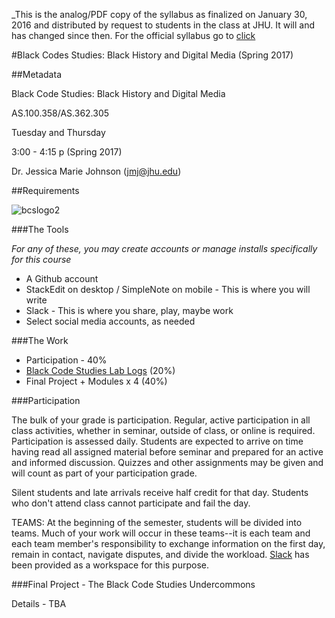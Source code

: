 _This is the analog/PDF copy of the syllabus as finalized on January 30, 2016 and distributed by request to students in the class at JHU. It will and has changed since then. For the official syllabus go to [click](https://github.com/blackcodestudies/blkcodestudies/)



#Black Codes Studies: Black History and Digital Media (Spring 2017)

##Metadata

Black Code Studies: Black History and Digital Media

AS.100.358/AS.362.305

Tuesday and Thursday

3:00 - 4:15 p (Spring 2017)

Dr. Jessica Marie Johnson (jmj@jhu.edu)


##Requirements

![bcslogo2](https://github.com/jmjafrx/blkcodestudies/blob/master/nontext/blackcodestudiescourse.jpg) 

###The Tools

*For any of these, you may create accounts or manage installs specifically for this course*

* A Github account 
* StackEdit on desktop / SimpleNote on mobile - This is where you will write
* Slack - This is where you share, play, maybe work 
* Select social media accounts, as needed

###The Work

* Participation - 40% 
* [Black Code Studies Lab Logs](https://github.com/blackcodestudies/blkcodestudies/tree/master/lab_logs) (20%)
* Final Project + Modules x 4 (40%)

###Participation

The bulk of your grade is participation. Regular, active participation in all class activities, whether in seminar, outside of class, or online is required. Participation is assessed daily. Students are expected to arrive on time having read all assigned material before seminar and prepared for an active and informed discussion. Quizzes and other assignments may be given and will count as part of your participation grade.

Silent students and late arrivals receive half credit for that day. Students who don't attend class cannot participate and fail the day. 

TEAMS: At the beginning of the semester, students will be divided into teams. Much of your work will occur in these teams--it is each team and each team member's responsibility to exchange information on the first day, remain in contact, navigate disputes, and divide the workload. [Slack](https://blackcodestudies.slack.com/) has been provided as a workspace for this purpose. 
 
###Final Project - The Black Code Studies Undercommons

Details - TBA
